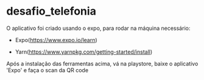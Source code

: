 # desafio_telefonia


O aplicativo foi criado usando o expo, para rodar na máquina necessário:

- Expo(https://www.expo.io/learn)

- Yarn(https://www.yarnpkg.com/getting-started/install)

Após a instalação das ferramentas acima, vá na playstore, baixe o aplicativo 'Expo' e faça o scan da QR code
